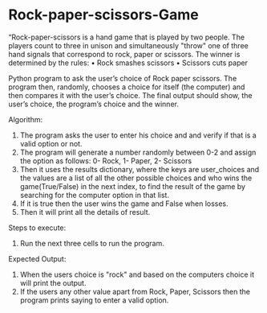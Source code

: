 # Rock-paper-scissors-Game


 “Rock-paper-scissors is a hand game that is played by two people.
The players count to three in unison and simultaneously "throw" one of three
hand signals that correspond to rock, paper or scissors. The winner is
determined by the rules:
• Rock smashes scissors
• Scissors cuts paper

 Python program to ask the user’s choice of Rock paper scissors. The
program then, randomly, chooses a choice for itself (the computer) and then
compares it with the user’s choice. The final output should show, the user’s
choice, the program’s choice and the winner.

Algorithm:

1. The program asks the user to enter his choice and and verify if that is a valid option or not. 
2. The program will generate a number randomly between 0-2 and assign the option as follows:
       0- Rock, 1- Paper, 2- Scissors
3. Then it uses the results dictionary, where the keys are user_choices and the values are a list of all the other possible
   choices and who wins the game(True/False) in the next index, to find the result of the game by searching for the computer 
   option in that list.
4. If it is true then the user wins the game and False when losses. 
5. Then it will print all the details of result. 

Steps to execute:
1. Run the next three cells to run the program. 

Expected Output:

1. When the users choice is "rock" and based on the computers choice it will print the output.
2. If the users any other value apart from Rock, Paper, Scissors then the program prints saying to enter a valid option.
    
